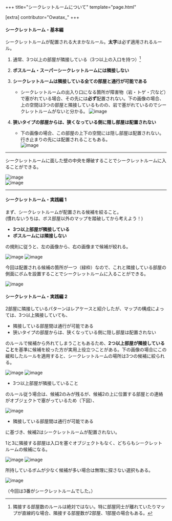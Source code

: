 +++
title="シークレットルームについて"
template="page.html"

[extra]
contributor="Owatax_"
+++

#### シークレットルーム・基本編

シークレットルームが配置される大まかなルール。**太字**は必ず適用されるルール。

1. 通常、3つ以上の部屋が隣接している（3つ以上の入口を持つ）[^1]

2. **ボスルーム・スーパーシークレットルームには隣接しない**
3. **シークレットルームは隣接している全ての部屋と通行が可能である**
   - シークレットルームの出入り口になる箇所が障害物（岩・トゲ・穴など）で塞がれている場合、その先には**必ず**配置されない。下の画像の場合、上の空間は3つの部屋と隣接しているものの、岩で塞がれているのでシークレットルームがないと分かる。
 ![image](./image/1.jpg) 
1. **狭いタイプの部屋からは、狭くなっている側に隠し部屋は配置されない**
   - 下の画像の場合、この部屋の上下の空間には隠し部屋は配置されない。行き止まりの先には配置されることもある。  
 ![image](./image/2.jpg) 


---

シークレットルームに面した壁の中央を爆破することでシークレットルームに入ることができる。 

 ![image](./image/3.jpg)   
 ![image](./image/4.jpg) 

---

#### シークレットルーム・実践編 1

まず、シークレットルームが配置される候補を絞ること。  
(慣れないうちは、ボス部屋以外のマップを踏破してから考えよう！)

- **3つ以上部屋が隣接している**
- **ボスルームには隣接しない**

の規則に従うと、左の画像から、右の画像まで候補が絞れる。

![image](./image/5.jpg)  ![image](./image/6.jpg)

今回は配置される候補の箇所が一つ（緑枠）なので、これと隣接している部屋の側面にボムを設置することでシークレットルームに入ることができる。

![image](./image/7.jpg)

#### シークレットルーム・実践編 2

2部屋に隣接しているパターンはレアケースと紹介したが、マップの構成によっては、3つ以上隣接していても、

- 隣接している部屋間は通行が可能である
- 狭いタイプの部屋からは、狭くなっている側に隠し部屋は配置されない

のルールで候補から外れてしまうこともあるため、**2つ以上部屋が隣接していること**を基準に候補を絞った方が実用上役立つことがある。下の画像の場合にこの緩和したルールを適用すると、シークレットルームの場所は3つの候補に絞られる。

![image](./image/8.jpg) ![image](./image/9.jpg)

- 3つ以上部屋が隣接していること

のルール従う場合は、候補2のみが残るが、候補2の上に位置する部屋との連絡がオブジェクトで塞がっているため（下図）、

![image](./image/10.jpg)

- 隣接している部屋間は通行が可能である

に基づき、候補2はシークレットルームが配置されない。

1と3に隣接する部屋は入口を塞ぐオブジェクトもなく、どちらもシークレットルームの候補になる。

![image](./image/11.jpg) ![image](./image/12.jpg)

所持しているボムが少なく候補が多い場合は無理に探さない選択もある。

![image](./image/13.jpg "3番がシークレットルーム")

（今回は3番がシークレットルームでした。）

[^1]: 隣接する部屋数のルールは絶対ではない。特に部屋同士が離れていたりマップが直線的な場合、隣接する部屋数が2部屋、1部屋の場合もある。